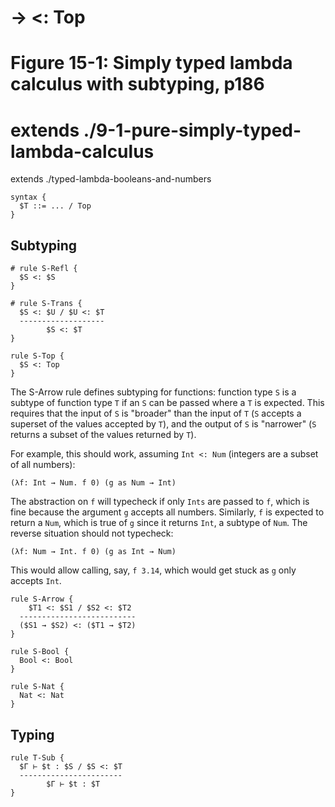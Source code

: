 # → <: Top
# Figure 15-1: Simply typed lambda calculus with subtyping, p186

# extends ./9-1-pure-simply-typed-lambda-calculus
extends ./typed-lambda-booleans-and-numbers

    syntax {
      $T ::= ... / Top
    }


## Subtyping

    # rule S-Refl {
      $S <: $S
    }

    # rule S-Trans {
      $S <: $U / $U <: $T
      -------------------
            $S <: $T
    }

    rule S-Top {
      $S <: Top
    }

The S-Arrow rule defines subtyping for functions: function type `S` is a subtype
of function type `T` if an `S` can be passed where a `T` is expected. This
requires that the input of `S` is "broader" than the input of `T` (`S` accepts a
superset of the values accepted by `T`), and the output of `S` is "narrower"
(`S` returns a subset of the values returned by `T`).

For example, this should work, assuming `Int <: Num` (integers are a subset of
all numbers):

    (λf: Int → Num. f 0) (g as Num → Int)

The abstraction on `f` will typecheck if only `Ints` are passed to `f`, which is
fine because the argument `g` accepts all numbers. Similarly, `f` is expected to
return a `Num`, which is true of `g` since it returns `Int`, a subtype of `Num`.
The reverse situation should not typecheck:

    (λf: Num → Int. f 0) (g as Int → Num)

This would allow calling, say, `f 3.14`, which would get stuck as `g` only
accepts `Int`.

    rule S-Arrow {
        $T1 <: $S1 / $S2 <: $T2
      --------------------------
      ($S1 → $S2) <: ($T1 → $T2)
    }

    rule S-Bool {
      Bool <: Bool
    }

    rule S-Nat {
      Nat <: Nat
    }


## Typing

    rule T-Sub {
      $Γ ⊢ $t : $S / $S <: $T
      -----------------------
            $Γ ⊢ $t : $T
    }
